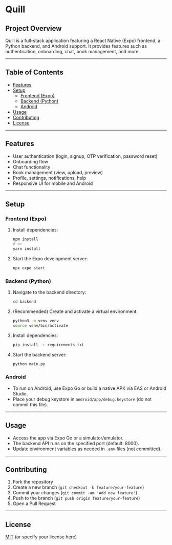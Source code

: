 # Quill

## Project Overview
Quill is a full-stack application featuring a React Native (Expo) frontend, a Python backend, and Android support. It provides features such as authentication, onboarding, chat, book management, and more.

---

## Table of Contents
- [Features](#features)
- [Setup](#setup)
  - [Frontend (Expo)](#frontend-expo)
  - [Backend (Python)](#backend-python)
  - [Android](#android)
- [Usage](#usage)
- [Contributing](#contributing)
- [License](#license)

---

## Features
- User authentication (login, signup, OTP verification, password reset)
- Onboarding flow
- Chat functionality
- Book management (view, upload, preview)
- Profile, settings, notifications, help
- Responsive UI for mobile and Android

---

## Setup

### Frontend (Expo)
1. Install dependencies:
   ```bash
   npm install
   # or
   yarn install
   ```
2. Start the Expo development server:
   ```bash
   npx expo start
   ```

### Backend (Python)
1. Navigate to the backend directory:
   ```bash
   cd backend
   ```
2. (Recommended) Create and activate a virtual environment:
   ```bash
   python3 -m venv venv
   source venv/bin/activate
   ```
3. Install dependencies:
   ```bash
   pip install -r requirements.txt
   ```
4. Start the backend server:
   ```bash
   python main.py
   ```

### Android
- To run on Android, use Expo Go or build a native APK via EAS or Android Studio.
- Place your debug keystore in `android/app/debug.keystore` (do not commit this file).

---

## Usage
- Access the app via Expo Go or a simulator/emulator.
- The backend API runs on the specified port (default: 8000).
- Update environment variables as needed in `.env` files (not committed).

---

## Contributing
1. Fork the repository
2. Create a new branch (`git checkout -b feature/your-feature`)
3. Commit your changes (`git commit -am 'Add new feature'`)
4. Push to the branch (`git push origin feature/your-feature`)
5. Open a Pull Request

---

## License
[MIT](LICENSE) (or specify your license here) 